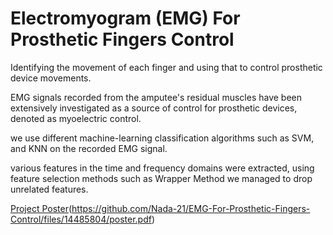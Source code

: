 # Electromyogram (EMG) For Prosthetic Fingers Control

Identifying the movement of each finger and using that to 
control prosthetic device movements.

EMG signals recorded from the amputee's residual muscles 
have been extensively investigated as a source of control 
for prosthetic devices, denoted as myoelectric control. 

we use different machine-learning classification algorithms 
such as SVM, and KNN on the recorded EMG signal.

various features in the time and frequency domains were 
extracted, using feature selection methods such as Wrapper 
Method we managed to drop unrelated features.


[Project Poster]([poster.pdf])(https://github.com/Nada-21/EMG-For-Prosthetic-Fingers-Control/files/14485804/poster.pdf)
